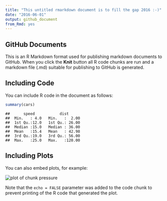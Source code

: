 ```yaml
---
title: "This untitled rmarkdown document is to fill the gap 2016 :-)"
date: "2016-06-01"
output: github_document
from_Rmd: yes
---
```




## GitHub Documents

This is an R Markdown format used for publishing markdown documents to GitHub. When you click the **Knit** button all R code chunks are run and a markdown file (.md) suitable for publishing to GitHub is generated.

## Including Code

You can include R code in the document as follows:


```r
summary(cars)
```

```
##      speed           dist       
##  Min.   : 4.0   Min.   :  2.00  
##  1st Qu.:12.0   1st Qu.: 26.00  
##  Median :15.0   Median : 36.00  
##  Mean   :15.4   Mean   : 42.98  
##  3rd Qu.:19.0   3rd Qu.: 56.00  
##  Max.   :25.0   Max.   :120.00
```

## Including Plots

You can also embed plots, for example:

![plot of chunk pressure](/figures/en/2017-06-01-rmarkdown-github-document/pressure-1.png)

Note that the `echo = FALSE` parameter was added to the code chunk to prevent printing of the R code that generated the plot.
